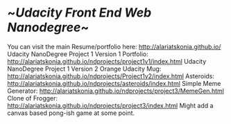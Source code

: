 ~*Udacity Front End Web Nanodegree*~
========
You can visit the main Resume/portfolio here:
http://alariatskonia.github.io/
Udacity NanoDegree Project 1 Version 1
	Portfolio: http://alariatskonia.github.io/ndprojects/project1v1/index.html
Udacity NanoDegree Project 1 Version 2
	Orange Udacity Mug: http://alariatskonia.github.io/ndprojects/Project1v2/index.html
Asteroids: http://alariatskonia.github.io/ndprojects/asteroids/index.html
Simple Meme Generator: http://alariatskonia.github.io/ndprojects/project3/MemeGen.html
Clone of Frogger: http://alariatskonia.github.io/ndprojects/project3/index.html
Might add a canvas based pong-ish game at some point.
